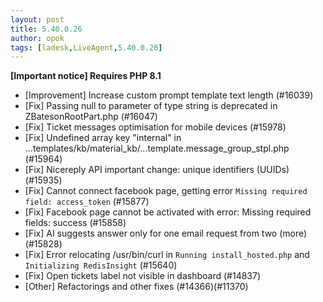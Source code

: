 ```yaml
---
layout: post
title: 5.40.0.26
author: opok
tags: [ladesk,LiveAgent,5.40.0.26]
---
```


**[Important notice] Requires PHP 8.1**

- [Improvement] Increase custom prompt template text length (#16039)
- [Fix] Passing null to parameter of type string is deprecated in ZBatesonRootPart.php (#16047)
- [Fix] Ticket messages optimisation for mobile devices (#15978)
- [Fix] Undefined array key "internal" in ...templates/kb/material_kb/...template.message_group_stpl.php (#15964)
- [Fix] Nicereply API important change: unique identifiers (UUIDs) (#15935)
- [Fix] Cannot connect facebook page, getting error `Missing required field: access_token` (#15877)
- [Fix] Facebook page cannot be activated with error: Missing required fields: success (#15858)
- [Fix] AI suggests answer only for one email request from two (more) (#15828)
- [Fix] Error relocating /usr/bin/curl in `Running install_hosted.php` and `Initializing RedisInsight` (#15640)
- [Fix] Open tickets label not visible in dashboard (#14837)
- [Other] Refactorings and other fixes (#14366)(#11370)
